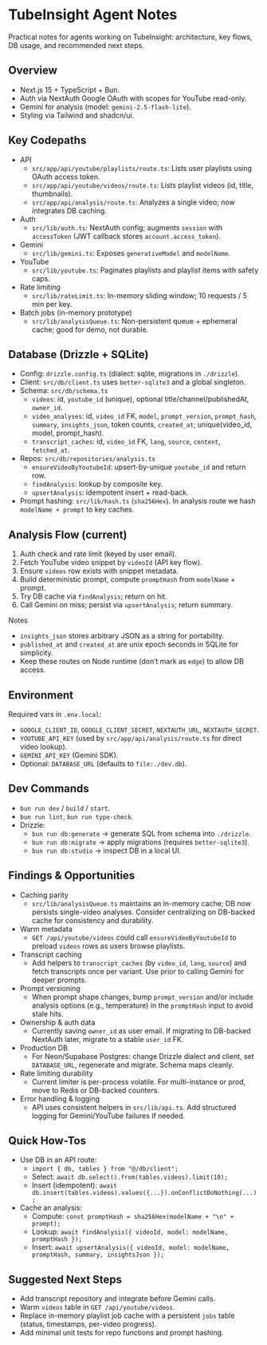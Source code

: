# TubeInsight Agent Notes

Practical notes for agents working on TubeInsight: architecture, key flows, DB usage, and recommended next steps.

## Overview

- Next.js 15 + TypeScript + Bun.
- Auth via NextAuth Google OAuth with scopes for YouTube read-only.
- Gemini for analysis (model: `gemini-2.5-flash-lite`).
- Styling via Tailwind and shadcn/ui.

## Key Codepaths

- API
  - `src/app/api/youtube/playlists/route.ts`: Lists user playlists using OAuth access token.
  - `src/app/api/youtube/videos/route.ts`: Lists playlist videos (id, title, thumbnails).
  - `src/app/api/analysis/route.ts`: Analyzes a single video; now integrates DB caching.
- Auth
  - `src/lib/auth.ts`: NextAuth config; augments `session` with `accessToken` (JWT callback stores `account.access_token`).
- Gemini
  - `src/lib/gemini.ts`: Exposes `generativeModel` and `modelName`.
- YouTube
  - `src/lib/youtube.ts`: Paginates playlists and playlist items with safety caps.
- Rate limiting
  - `src/lib/rateLimit.ts`: In-memory sliding window; 10 requests / 5 min per key.
- Batch jobs (in-memory prototype)
  - `src/lib/analysisQueue.ts`: Non-persistent queue + ephemeral cache; good for demo, not durable.

## Database (Drizzle + SQLite)

- Config: `drizzle.config.ts` (dialect: sqlite, migrations in `./drizzle`).
- Client: `src/db/client.ts` uses `better-sqlite3` and a global singleton.
- Schema: `src/db/schema.ts`
  - `videos`: id, `youtube_id` (unique), optional title/channel/publishedAt, `owner_id`.
  - `video_analyses`: id, `video_id` FK, `model`, `prompt_version`, `prompt_hash`, `summary`, `insights_json`, token counts, `created_at`; unique(video_id, model, prompt_hash).
  - `transcript_caches`: id, `video_id` FK, `lang`, `source`, `content`, `fetched_at`.
- Repos: `src/db/repositories/analysis.ts`
  - `ensureVideoByYoutubeId`: upsert-by-unique `youtube_id` and return row.
  - `findAnalysis`: lookup by composite key.
  - `upsertAnalysis`: idempotent insert + read-back.
- Prompt hashing: `src/lib/hash.ts` (`sha256Hex`). In analysis route we hash `modelName + prompt` to key caches.

## Analysis Flow (current)

1) Auth check and rate limit (keyed by user email).
2) Fetch YouTube video snippet by `videoId` (API key flow).
3) Ensure `videos` row exists with snippet metadata.
4) Build deterministic prompt, compute `promptHash` from `modelName` + prompt.
5) Try DB cache via `findAnalysis`; return on hit.
6) Call Gemini on miss; persist via `upsertAnalysis`; return summary.

Notes
- `insights_json` stores arbitrary JSON as a string for portability.
- `published_at` and `created_at` are unix epoch seconds in SQLite for simplicity.
- Keep these routes on Node runtime (don’t mark as `edge`) to allow DB access.

## Environment

Required vars in `.env.local`:
- `GOOGLE_CLIENT_ID`, `GOOGLE_CLIENT_SECRET`, `NEXTAUTH_URL`, `NEXTAUTH_SECRET`.
- `YOUTUBE_API_KEY` (used by `src/app/api/analysis/route.ts` for direct video lookup).
- `GEMINI_API_KEY` (Gemini SDK).
- Optional: `DATABASE_URL` (defaults to `file:./dev.db`).

## Dev Commands

- `bun run dev` / `build` / `start`.
- `bun run lint`, `bun run type-check`.
- Drizzle:
  - `bun run db:generate` → generate SQL from schema into `./drizzle`.
  - `bun run db:migrate` → apply migrations (requires `better-sqlite3`).
  - `bun run db:studio` → inspect DB in a local UI.

## Findings & Opportunities

- Caching parity
  - `src/lib/analysisQueue.ts` maintains an in-memory cache; DB now persists single-video analyses. Consider centralizing on DB-backed cache for consistency and durability.
- Warm metadata
  - `GET /api/youtube/videos` could call `ensureVideoByYoutubeId` to preload `videos` rows as users browse playlists.
- Transcript caching
  - Add helpers to `transcript_caches` (by `video_id`, `lang`, `source`) and fetch transcripts once per variant. Use prior to calling Gemini for deeper prompts.
- Prompt versioning
  - When prompt shape changes, bump `prompt_version` and/or include analysis options (e.g., temperature) in the `promptHash` input to avoid stale hits.
- Ownership & auth data
  - Currently saving `owner_id` as user email. If migrating to DB-backed NextAuth later, migrate to a stable `user_id` FK.
- Production DB
  - For Neon/Supabase Postgres: change Drizzle dialect and client, set `DATABASE_URL`, regenerate and migrate. Schema maps cleanly.
- Rate limiting durability
  - Current limiter is per-process volatile. For multi-instance or prod, move to Redis or DB-backed counters.
- Error handling & logging
  - API uses consistent helpers in `src/lib/api.ts`. Add structured logging for Gemini/YouTube failures if needed.

## Quick How-Tos

- Use DB in an API route:
  - `import { db, tables } from "@/db/client";`
  - Select: `await db.select().from(tables.videos).limit(10);`
  - Insert (idempotent): `await db.insert(tables.videos).values({...}).onConflictDoNothing(...);`
- Cache an analysis:
  - Compute: `const promptHash = sha256Hex(modelName + "\n" + prompt);`
  - Lookup: `await findAnalysis({ videoId, model: modelName, promptHash });`
  - Insert: `await upsertAnalysis({ videoId, model: modelName, promptHash, summary, insightsJson });`

## Suggested Next Steps

- Add transcript repository and integrate before Gemini calls.
- Warm `videos` table in `GET /api/youtube/videos`.
- Replace in-memory playlist job cache with a persistent `jobs` table (status, timestamps, per-video progress).
- Add minimal unit tests for repo functions and prompt hashing.

